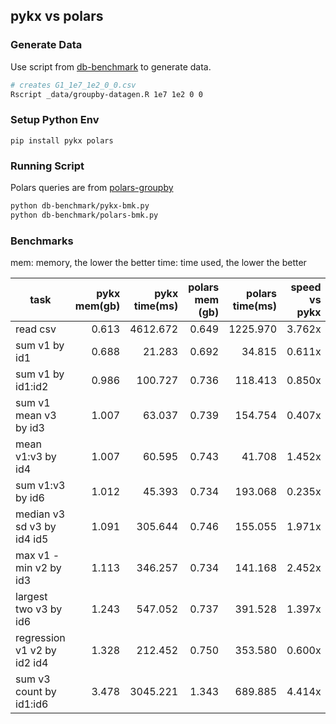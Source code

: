 ## pykx vs polars

### Generate Data

Use script from [db-benchmark](https://github.com/duckdblabs/db-benchmark) to generate data.

```bash
# creates G1_1e7_1e2_0_0.csv
Rscript _data/groupby-datagen.R 1e7 1e2 0 0
```

### Setup Python Env

```
pip install pykx polars
```

### Running Script

Polars queries are from [polars-groupby](https://github.com/duckdblabs/db-benchmark/blob/master/polars/groupby-polars.py)

```bash
python db-benchmark/pykx-bmk.py
python db-benchmark/polars-bmk.py
```

### Benchmarks

mem: memory, the lower the better
time: time used, the lower the better

| task                        | pykx mem(gb) | pykx time(ms) | polars mem (gb) | polars time(ms) | speed vs pykx |
| --------------------------- | -----------: | ------------: | --------------: | --------------: | ------------: |
| read csv                    |        0.613 |      4612.672 |           0.649 |        1225.970 |        3.762x |
| sum v1 by id1               |        0.688 |        21.283 |           0.692 |          34.815 |        0.611x |
| sum v1 by id1:id2           |        0.986 |       100.727 |           0.736 |         118.413 |        0.850x |
| sum v1 mean v3 by id3       |        1.007 |        63.037 |           0.739 |         154.754 |        0.407x |
| mean v1:v3 by id4           |        1.007 |        60.595 |           0.743 |          41.708 |        1.452x |
| sum v1:v3 by id6            |        1.012 |        45.393 |           0.734 |         193.068 |        0.235x |
| median v3 sd v3 by id4 id5  |        1.091 |       305.644 |           0.746 |         155.055 |        1.971x |
| max v1 - min v2 by id3      |        1.113 |       346.257 |           0.734 |         141.168 |        2.452x |
| largest two v3 by id6       |        1.243 |       547.052 |           0.737 |         391.528 |        1.397x |
| regression v1 v2 by id2 id4 |        1.328 |       212.452 |           0.750 |         353.580 |        0.600x |
| sum v3 count by id1:id6     |        3.478 |      3045.221 |           1.343 |         689.885 |        4.414x |
